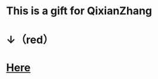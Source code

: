 # 
# This is a gift for QixianZhang

#   ↓（red）

# [Here](https://damengkunsila.github.io/For-QixianZhang/src/index.html)
